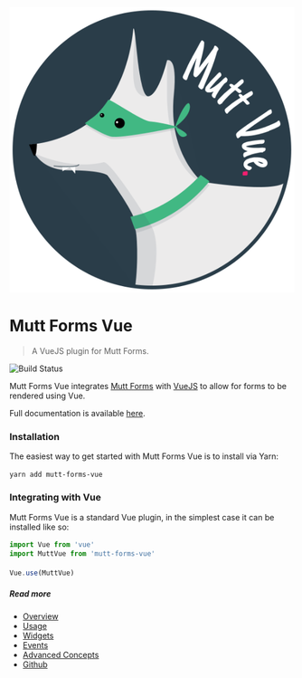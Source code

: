 ![Mutt Vue](docs/mutt-vue.svg)

# Mutt Forms Vue

> A VueJS plugin for Mutt Forms.

![Build Status](https://travis-ci.org/boughtbymany/mutt-forms-vue.svg?branch=master)

Mutt Forms Vue integrates [Mutt Forms](https://github.com/boughtbymany/mutt-forms) with
[VueJS](https://vuejs.org/) to allow for forms to be rendered using Vue.

Full documentation is available [here](https://nicksnell.gitbooks.io/mutt-forms-vue/).

### Installation

The easiest way to get started with Mutt Forms Vue is to install via Yarn:

`yarn add mutt-forms-vue`

### Integrating with Vue

Mutt Forms Vue is a standard Vue plugin, in the simplest case it can be installed
like so:

``` javascript
import Vue from 'vue'
import MuttVue from 'mutt-forms-vue'

Vue.use(MuttVue)
```

##### Read more
* [Overview](docs/overview.md)
* [Usage](docs/usage.md)
* [Widgets](docs/widgets.md)
* [Events](docs/events.md)
* [Advanced Concepts](docs/advanced.md)
* [Github](https://github.com/boughtbymany/mutt-forms-vue)
